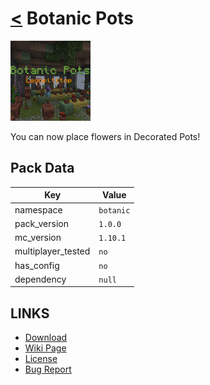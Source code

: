 # [<](../README.md) Botanic Pots
![alt](pack.png)

You can now place flowers in Decorated Pots!
## Pack Data

| Key                | Value    |
|--------------------|----------|
| namespace          | `botanic` |
| pack_version       | `1.0.0 ` |
| mc_version         | `1.10.1` |
| multiplayer_tested | `no`     |
| has_config         | `no`     |
| dependency         | `null`   |

## LINKS
- [Download](https://curseforge.com/minecraft/customization/botanic-pots-datapack)
- [Wiki Page](https://github.com/legopitstop/Datapacks/wiki/Botanic_Pots)
- [License](https://legopitstop.weebly.com/license.html)
- [Bug Report](https://github.com/legopitstop/Datapacks/issues)